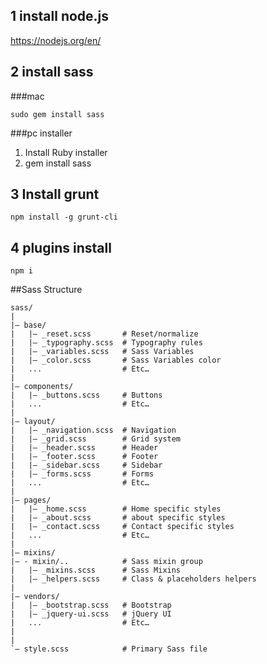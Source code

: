 ## 1 install node.js

https://nodejs.org/en/

## 2 install sass

###mac

<code>sudo gem install sass</code>

###pc installer

1. Install Ruby installer
2. gem install sass

## 3 Install grunt

<code>npm install -g grunt-cli</code>

## 4 plugins install

<code>npm i</code>




##Sass Structure

```
sass/
|
|– base/
|   |– _reset.scss       # Reset/normalize
|   |– _typography.scss  # Typography rules
|   |– _variables.scss   # Sass Variables
|   |– _color.scss       # Sass Variables color
|   ...                  # Etc…
|
|– components/
|   |– _buttons.scss     # Buttons
|   ...                  # Etc…
|
|– layout/
|   |– _navigation.scss  # Navigation
|   |– _grid.scss        # Grid system
|   |– _header.scss      # Header
|   |– _footer.scss      # Footer
|   |– _sidebar.scss     # Sidebar
|   |– _forms.scss       # Forms
|   ...                  # Etc…
|
|– pages/
|   |– _home.scss        # Home specific styles
|   |– _about.scss       # about specific styles
|   |– _contact.scss     # Contact specific styles
|   ...                  # Etc…
|
|– mixins/
|– - mixin/..            # Sass mixin group
|   |– _mixins.scss      # Sass Mixins
|   |– _helpers.scss     # Class & placeholders helpers
|
|– vendors/
|   |– _bootstrap.scss   # Bootstrap
|   |– _jquery-ui.scss   # jQuery UI
|   ...                  # Etc…
|
|
`– style.scss            # Primary Sass file
```
